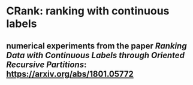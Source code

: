 # CRank: ranking with continuous labels
## numerical experiments from the paper *Ranking Data with Continuous Labels through Oriented Recursive Partitions*: https://arxiv.org/abs/1801.05772
